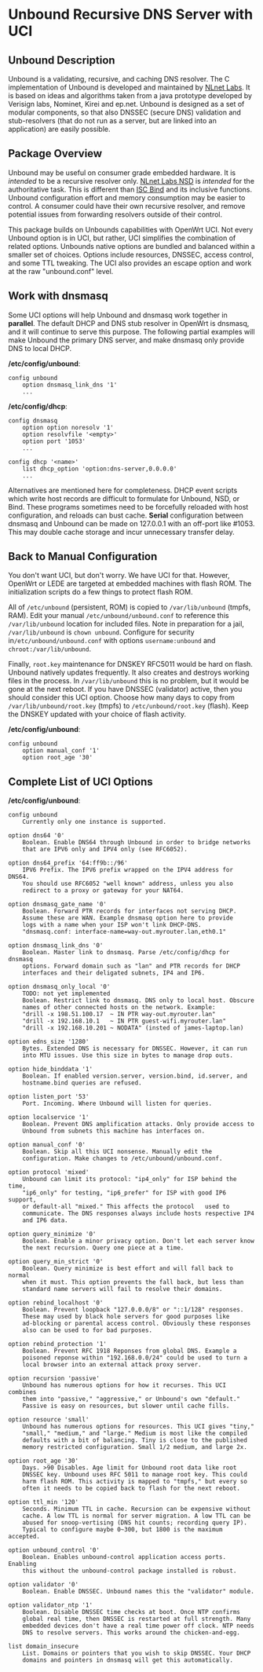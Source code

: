 # Unbound Recursive DNS Server with UCI

## Unbound Description
Unbound is a validating, recursive, and caching DNS resolver. The C implementation of Unbound is developed and maintained by [NLnet Labs](https://www.unbound.net/). It is based on ideas and algorithms taken from a java prototype developed by Verisign labs, Nominet, Kirei and ep.net. Unbound is designed as a set of modular components, so that also DNSSEC (secure DNS) validation and stub-resolvers (that do not run as a server, but are linked into an application) are easily possible.

## Package Overview
Unbound may be useful on consumer grade embedded hardware. It is *intended* to be a recursive resolver only. [NLnet Labs NSD](https://www.nlnetlabs.nl/projects/nsd/) is *intended* for the authoritative task. This is different than [ISC Bind](https://www.isc.org/downloads/bind/) and its inclusive functions. Unbound configuration effort and memory consumption may be easier to control. A consumer could have their own recursive resolver, and remove potential issues from forwarding resolvers outside of their control.

This package builds on Unbounds capabilities with OpenWrt UCI. Not every Unbound option is in UCI, but rather, UCI simplifies the combination of related options. Unbounds native options are bundled and balanced within a smaller set of choices. Options include resources, DNSSEC, access control, and some TTL tweaking. The UCI also provides an escape option and work at the raw "unbound.conf" level.

## Work with dnsmasq
Some UCI options will help Unbound and dnsmasq work together in **parallel**. The default DHCP and DNS stub resolver in OpenWrt is dnsmasq, and it will continue to serve this purpose. The following partial examples will make Unbound the primary DNS server, and make dnsmasq only provide DNS to local DHCP.

**/etc/config/unbound**:

	config unbound
		option dnsmasq_link_dns '1'
		...

**/etc/config/dhcp**:

	config dnsmasq
		option option noresolv '1'
		option resolvfile '<empty>'
		option port '1053'
		...

	config dhcp '<name>'
		list dhcp_option 'option:dns-server,0.0.0.0'
		...

Alternatives are mentioned here for completeness. DHCP event scripts which write host records are difficult to formulate for Unbound, NSD, or Bind. These programs sometimes need to be forcefully reloaded with host configuration, and reloads can bust cache. **Serial** configuration between dnsmasq and Unbound can be made on 127.0.0.1 with an off-port like #1053. This may double cache storage and incur unnecessary transfer delay.

## Back to Manual Configuration
You don't want UCI, but don't worry. We have UCI for that. However, OpenWrt or LEDE are targeted at embedded machines with flash ROM. The initialization scripts do a few things to protect flash ROM. 

All of `/etc/unbound` (persistent, ROM) is copied to `/var/lib/unbound` (tmpfs, RAM). Edit your manual `/etc/unbound/unbound.conf` to reference this `/var/lib/unbound` location for included files. Note in preparation for a jail, `/var/lib/unbound` is `chown unbound`. Configure for security in`/etc/unbound/unbound.conf` with options `username:unbound` and `chroot:/var/lib/unbound`. 

Finally, `root.key` maintenance for DNSKEY RFC5011 would be hard on flash. Unbound natively updates frequently. It also creates and destroys working files in the process. In `/var/lib/unbound` this is no problem, but it would be gone at the next reboot. If you have DNSSEC (validator) active, then you should consider this UCI option. Choose how many days to copy from `/var/lib/unbound/root.key` (tmpfs) to `/etc/unbound/root.key` (flash). Keep the DNSKEY updated with your choice of flash activity.

**/etc/config/unbound**:

	config unbound
		option manual_conf '1'
		option root_age '30'

## Complete List of UCI Options
**/etc/config/unbound**:

	config unbound
		Currently only one instance is supported.

	option dns64 '0'
		Boolean. Enable DNS64 through Unbound in order to bridge networks
		that are IPV6 only and IPV4 only (see RFC6052).

	option dns64_prefix '64:ff9b::/96'
		IPV6 Prefix. The IPV6 prefix wrapped on the IPV4 address for DNS64.
		You should use RFC6052 "well known" address, unless you also 
		redirect to a proxy or gateway for your NAT64.

	option dnsmasq_gate_name '0'
		Boolean. Forward PTR records for interfaces not	serving DHCP.
		Assume these are WAN. Example dnsmasq option here to provide
		logs with a name when your ISP won't link DHCP-DNS.
		"dnsmasq.conf: interface-name=way-out.myrouter.lan,eth0.1"

	option dnsmasq_link_dns '0'
		Boolean. Master link to dnsmasq. Parse /etc/config/dhcp for dnsmasq
		options. Forward domain such as "lan" and PTR records for DHCP
		interfaces and their deligated subnets, IP4 and IP6.

	option dnsmasq_only_local '0'
		TODO: not yet implemented
		Boolean. Restrict link to dnsmasq. DNS only to local host. Obscure
		names of other connected hosts on the network. Example:
		"drill -x 198.51.100.17  ~ IN PTR way-out.myrouter.lan"
		"drill -x 192.168.10.1   ~ IN PTR guest-wifi.myrouter.lan"
		"drill -x 192.168.10.201 ~ NODATA" (insted of james-laptop.lan)

	option edns_size '1280'
		Bytes. Extended DNS is necessary for DNSSEC. However, it can run 
		into MTU issues. Use this size in bytes to manage drop outs.

	option hide_binddata '1'
		Boolean. If enabled version.server, version.bind, id.server, and 
		hostname.bind queries are refused.

	option listen_port '53'
		Port. Incoming. Where Unbound will listen for queries.

	option localservice '1'
		Boolean. Prevent DNS amplification attacks. Only provide access to
		Unbound from subnets this machine has interfaces on.

	option manual_conf '0'
		Boolean. Skip all this UCI nonsense. Manually edit the
		configuration. Make changes to /etc/unbound/unbound.conf.

	option protocol 'mixed'
		Unbound can limit its protocol: "ip4_only" for ISP behind the time,
		"ip6_only" for testing, "ip6_prefer" for ISP with good IP6 support,
		or default-all "mixed." This affects the protocol	used to 
		communicate. The DNS responses always include hosts respective IP4
		and IP6 data.

	option query_minimize '0'
		Boolean. Enable a minor privacy option. Don't let each server know
		the next recursion. Query one piece at a time.

	option query_min_strict '0'
		Boolean. Query minimize is best effort and will fall back to normal
		when it must. This option prevents the fall back, but less than
		standard name servers will fail to resolve their domains.

	option rebind_localhost '0'
		Boolean. Prevent loopback "127.0.0.0/8" or "::1/128" responses.
		These may used by black hole servers for good purposes like
		ad-blocking or parental access control. Obviously these responses
		also can be used to for bad purposes.

	option rebind_protection '1'
		Boolean. Prevent RFC 1918 Reponses from global DNS. Example a
		poisoned reponse within "192.168.0.0/24" could be used to turn a
		local browser into an external attack proxy server.

	option recursion 'passive'
		Unbound has numerous options for how it recurses. This UCI combines
		them into "passive," "aggressive," or Unbound's own "default."
		Passive is easy on resources, but slower until cache fills.

	option resource 'small'
		Unbound has numerous options for resources. This UCI gives "tiny,"
		"small," "medium," and "large." Medium is most like the compiled
		defaults with a bit of balancing. Tiny is close to the published
		memory restricted configuration. Small 1/2 medium, and large 2x.

	option root_age '30'
		Days. >90 Disables. Age limit for Unbound root data like root
		DNSSEC key. Unbound uses RFC 5011 to manage root key. This could
		harm flash ROM. This activity is mapped to "tmpfs," but every so
		often it needs to be copied back to flash for the next reboot.

	option ttl_min '120'
		Seconds. Minimum TTL in cache. Recursion can be expensive without
		cache. A low TTL is normal for server migration. A low TTL can be
		abused for snoop-vertising (DNS hit counts; recording query IP).
		Typical to configure maybe 0~300, but 1800 is the maximum accepted.

	option unbound_control '0'
		Boolean. Enables unbound-control application access ports. Enabling
		this without the unbound-control package installed is robust.

	option validator '0'
		Boolean. Enable DNSSEC. Unbound names this the "validator" module.

	option validator_ntp '1'
		Boolean. Disable DNSSEC time checks at boot. Once NTP confirms
		global real time, then DNSSEC is restarted at full strength. Many
		embedded devices don't have a real time power off clock. NTP needs
		DNS to resolve servers. This works around the chicken-and-egg.

	list domain_insecure
		List. Domains or pointers that you wish to skip DNSSEC. Your DHCP
		domains and pointers in dnsmasq will get this automatically.

